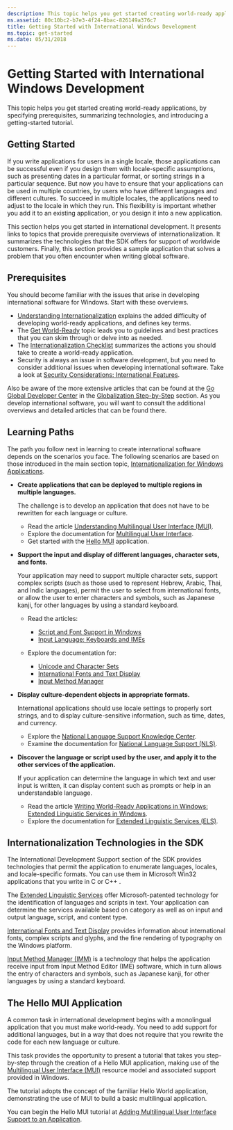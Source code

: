 ```yaml
---
description: This topic helps you get started creating world-ready applications, by specifying prerequisites, summarizing technologies, and introducing a getting-started tutorial.
ms.assetid: 80c10bc2-b7e3-4f24-8bac-826149a376c7
title: Getting Started with International Windows Development
ms.topic: get-started
ms.date: 05/31/2018
---
```


# Getting Started with International Windows Development

This topic helps you get started creating world-ready applications, by specifying prerequisites, summarizing technologies, and introducing a getting-started tutorial.

## Getting Started

If you write applications for users in a single locale, those applications can be successful even if you design them with locale-specific assumptions, such as presenting dates in a particular format, or sorting strings in a particular sequence. But now you have to ensure that your applications can be used in multiple countries, by users who have different languages and different cultures. To succeed in multiple locales, the applications need to adjust to the locale in which they run. This flexibility is important whether you add it to an existing application, or you design it into a new application.

This section helps you get started in international development. It presents links to topics that provide prerequisite overviews of internationalization. It summarizes the technologies that the SDK offers for support of worldwide customers. Finally, this section provides a sample application that solves a problem that you often encounter when writing global software.

## Prerequisites

You should become familiar with the issues that arise in developing international software for Windows. Start with these overviews.

-   [Understanding Internationalization](understanding-internationalization.md) explains the added difficulty of developing world-ready applications, and defines key terms.
-   The [Get World-Ready](https://msdn.microsoft.com/goglobal/bb895995.aspx) topic leads you to guidelines and best practices that you can skim through or delve into as needed.
-   The [Internationalization Checklist](internationalization-checklist.md) summarizes the actions you should take to create a world-ready application.
-   Security is always an issue in software development, but you need to consider additional issues when developing international software. Take a look at [Security Considerations: International Features](security-considerations--international-features.md).

Also be aware of the more extensive articles that can be found at the [Go Global Developer Center](https://msdn.microsoft.com/globalization/mt613165) in the [Globalization Step-by-Step](https://msdn.microsoft.com/globalization/mt642951) section. As you develop international software, you will want to consult the additional overviews and detailed articles that can be found there.

## Learning Paths

The path you follow next in learning to create international software depends on the scenarios you face. The following scenarios are based on those introduced in the main section topic, [Internationalization for Windows Applications](international-support.md).

-   **Create applications that can be deployed to multiple regions in multiple languages.**

    The challenge is to develop an application that does not have to be rewritten for each language or culture.

    -   Read the article [Understanding Multilingual User Interface (MUI)](./about-multilingual-user-interface.md).
    -   Explore the documentation for [Multilingual User Interface](multilingual-user-interface.md).
    -   Get started with the [Hello MUI](#the-hello-mui-application) application.

-   **Support the input and display of different languages, character sets, and fonts.**

    Your application may need to support multiple character sets, support complex scripts (such as those used to represent Hebrew, Arabic, Thai, and Indic languages), permit the user to select from international fonts, or allow the user to enter characters and symbols, such as Japanese kanji, for other languages by using a standard keyboard.

    -   Read the articles:

        -   [Script and Font Support in Windows](https://msdn.microsoft.com/globalization/mt791278)
        -   [Input Language: Keyboards and IMEs](https://msdn.microsoft.com/globalization/mt662332)

    -   Explore the documentation for:

        -   [Unicode and Character Sets](unicode-and-character-sets.md)
        -   [International Fonts and Text Display](international-fonts-and-text-display.md)
        -   [Input Method Manager](input-method-manager.md)

-   **Display culture-dependent objects in appropriate formats.**

    International applications should use locale settings to properly sort strings, and to display culture-sensitive information, such as time, dates, and currency.

    -   Explore the [National Language Support Knowledge Center](./national-language-support-reference.md).
    -   Examine the documentation for [National Language Support (NLS)](national-language-support.md).

-   **Discover the language or script used by the user, and apply it to the other services of the application.**

    If your application can determine the language in which text and user input is written, it can display content such as prompts or help in an understandable language.

    -   Read the article [Writing World-Ready Applications in Windows: Extended Linguistic Services in Windows](./using-extended-linguistic-services.md).
    -   Explore the documentation for [Extended Linguistic Services (ELS)](extended-linguistic-services.md).

## Internationalization Technologies in the SDK

The International Development Support section of the SDK provides technologies that permit the application to enumerate languages, locales, and locale-specific formats. You can use them in Microsoft Win32 applications that you write in C or C++ .

The [Extended Linguistic Services](extended-linguistic-services.md) offer Microsoft-patented technology for the identification of languages and scripts in text. Your application can determine the services available based on category as well as on input and output language, script, and content type.

[International Fonts and Text Display](international-fonts-and-text-display.md) provides information about international fonts, complex scripts and glyphs, and the fine rendering of typography on the Windows platform.

[Input Method Manager (IMM)](input-method-manager.md) is a technology that helps the application receive input from Input Method Editor (IME) software, which in turn allows the entry of characters and symbols, such as Japanese kanji, for other languages by using a standard keyboard.

## The Hello MUI Application

A common task in international development begins with a monolingual application that you must make world-ready. You need to add support for additional languages, but in a way that does not require that you rewrite the code for each new language or culture.

This task provides the opportunity to present a tutorial that takes you step-by-step through the creation of a Hello MUI application, making use of the [Multilingual User Interface (MUI)](multilingual-user-interface.md) resource model and associated support provided in Windows.

The tutorial adopts the concept of the familiar Hello World application, demonstrating the use of MUI to build a basic multilingual application.

You can begin the Hello MUI tutorial at [Adding Multilingual User Interface Support to an Application](creating-a-multilingual-user-interface-application.md).

 

 
